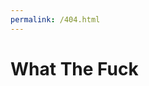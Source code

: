 ```yaml
---
permalink: /404.html
---
```


<!DOCTYPE html>
<html>
<body>
<h1>What The Fuck</h1>
<pShit! This is a bit gay... (not u lmao), Error: 404, page not found!!!</p>
</body>
</html>
